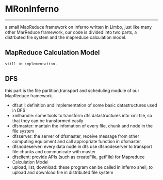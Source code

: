 # MRonInferno
****
a small MapReduce framework on Inferno written in Limbo, just like many other MarReduce framework, our code is divided into two parts, a distrbuted file system and the mapreduce calculation model.

## MapReduce Calculation Model
	still in implementation.

## DFS 
this part is the file partition,transport and scheduling module of our MapReduce framework.

* dfsutil: definition and implementation of some basic datastructures used in DFS
* xmlhandle: some tools to transform dfs datastructures into xml file, so that they can be transformed easily  
* dfsmaster: mantain the infomation of every file, chunk and node in the file system
* dfsserver: the server of dfsmaster, receive message from other computing equipment and call appropriate function in dfsmaster
* dfsnodeserver: every data node in dfs use dfsnodeserver to transport file chunks and communicate with master
* dfsclient: provide APIs (such as createFile, getFile) for Mapreduce Calculation Model
* upload, list, download: these program can be called in inferno shell, to upload and download file in distributed file system   
